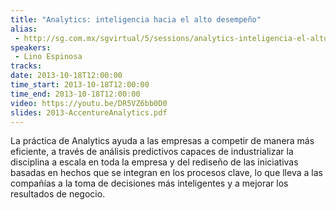```yaml
---
title: "Analytics: inteligencia hacia el alto desempeño"
alias:
 - http://sg.com.mx/sgvirtual/5/sessions/analytics-inteligencia-el-alto-desempeno
speakers:
 - Lino Espinosa
tracks:
date: 2013-10-18T12:00:00
time_start: 2013-10-18T12:00:00
time_end: 2013-10-18T12:00:00
video: https://youtu.be/DR5VZ6bb0D0
slides: 2013-AccentureAnalytics.pdf
---
```


La práctica de Analytics ayuda a las empresas a competir de manera más eficiente, a través de análisis predictivos capaces de industrializar la disciplina a escala en toda la empresa y del rediseño de las iniciativas basadas en hechos que se integran en los procesos clave, lo que lleva a las compañías a la toma de decisiones más inteligentes y a mejorar los resultados de negocio.